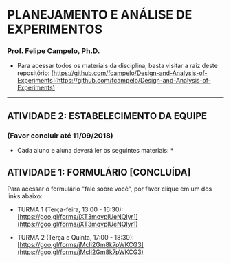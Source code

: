 # PLANEJAMENTO E ANÁLISE DE EXPERIMENTOS  
### **Prof. Felipe Campelo, Ph.D.**  

* Para acessar todos os materiais da disciplina, basta visitar a raiz deste repositório: [https://github.com/fcampelo/Design-and-Analysis-of-Experiments](https://github.com/fcampelo/Design-and-Analysis-of-Experiments)

***

## ATIVIDADE 2: ESTABELECIMENTO DA EQUIPE
### (Favor concluir até 11/09/2018)

* Cada aluno e aluna deverá ler os seguintes materiais: 
	* 




## ATIVIDADE 1: FORMULÁRIO [CONCLUÍDA]

Para acessar o formulário "fale sobre você", por favor clique em um dos links abaixo:

* TURMA 1 (Terça-feira, 13:00 - 16:30): [https://goo.gl/forms/jXT3mqvplUeNQlyr1](https://goo.gl/forms/jXT3mqvplUeNQlyr1)

* TURMA 2 (Terça e Quinta, 17:00 - 18:30): [https://goo.gl/forms/jMcIi2Gm8k7pWKCG3](https://goo.gl/forms/jMcIi2Gm8k7pWKCG3)